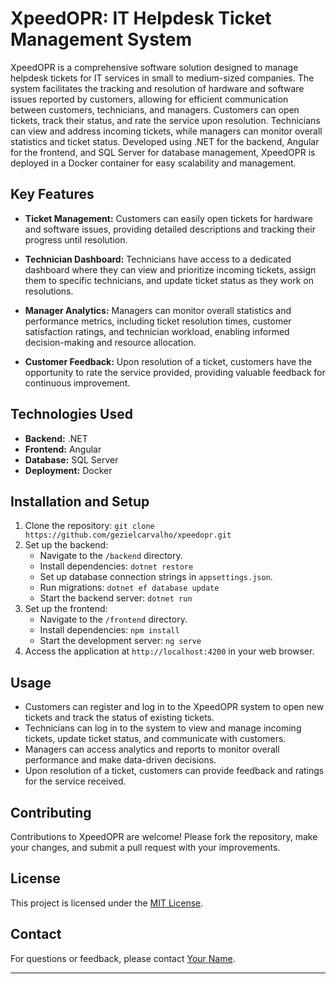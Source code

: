 # XpeedOPR: IT Helpdesk Ticket Management System

XpeedOPR is a comprehensive software solution designed to manage helpdesk tickets for IT services in small to medium-sized companies. The system facilitates the tracking and resolution of hardware and software issues reported by customers, allowing for efficient communication between customers, technicians, and managers. Customers can open tickets, track their status, and rate the service upon resolution. Technicians can view and address incoming tickets, while managers can monitor overall statistics and ticket status. Developed using .NET for the backend, Angular for the frontend, and SQL Server for database management, XpeedOPR is deployed in a Docker container for easy scalability and management.

## Key Features

- **Ticket Management:** Customers can easily open tickets for hardware and software issues, providing detailed descriptions and tracking their progress until resolution.
- **Technician Dashboard:** Technicians have access to a dedicated dashboard where they can view and prioritize incoming tickets, assign them to specific technicians, and update ticket status as they work on resolutions.

- **Manager Analytics:** Managers can monitor overall statistics and performance metrics, including ticket resolution times, customer satisfaction ratings, and technician workload, enabling informed decision-making and resource allocation.

- **Customer Feedback:** Upon resolution of a ticket, customers have the opportunity to rate the service provided, providing valuable feedback for continuous improvement.

## Technologies Used

- **Backend:** .NET
- **Frontend:** Angular
- **Database:** SQL Server
- **Deployment:** Docker

## Installation and Setup

1. Clone the repository: `git clone https://github.com/gezielcarvalho/xpeedopr.git`
2. Set up the backend:
   - Navigate to the `/backend` directory.
   - Install dependencies: `dotnet restore`
   - Set up database connection strings in `appsettings.json`.
   - Run migrations: `dotnet ef database update`
   - Start the backend server: `dotnet run`
3. Set up the frontend:
   - Navigate to the `/frontend` directory.
   - Install dependencies: `npm install`
   - Start the development server: `ng serve`
4. Access the application at `http://localhost:4200` in your web browser.

## Usage

- Customers can register and log in to the XpeedOPR system to open new tickets and track the status of existing tickets.
- Technicians can log in to the system to view and manage incoming tickets, update ticket status, and communicate with customers.
- Managers can access analytics and reports to monitor overall performance and make data-driven decisions.
- Upon resolution of a ticket, customers can provide feedback and ratings for the service received.

## Contributing

Contributions to XpeedOPR are welcome! Please fork the repository, make your changes, and submit a pull request with your improvements.

## License

This project is licensed under the [MIT License](LICENSE).

## Contact

For questions or feedback, please contact [Your Name](mailto:your-email@example.com).

---
